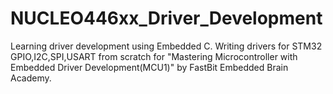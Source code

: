 # NUCLEO446xx_Driver_Development

Learning driver development using Embedded C. Writing drivers for STM32 GPIO,I2C,SPI,USART from scratch for "Mastering Microcontroller with Embedded Driver Development(MCU1)" by FastBit Embedded Brain Academy.

